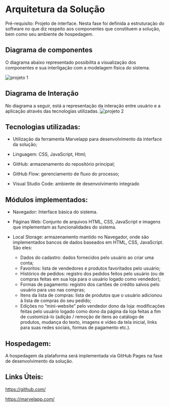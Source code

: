 # Arquitetura da Solução


Pré-requisito: Projeto de interface. Nesta fase foi definida a estruturação do software no que diz respeito aos componentes que constituem a solução, bem como seu ambiente de hospedagem.

## Diagrama de componentes


O diagrama abaixo representado possibilita a visualização dos componentes e sua interligação com a modelagem física do sistema. 

![projeto 1](https://user-images.githubusercontent.com/90941226/135695197-3134e19d-8504-43f7-951a-8d42a7ca1402.jpg)

## Diagrama de Interação
No diagrama a seguir, está a representação da interação entre usuário e a aplicação através das tecnologias utilizadas.
![projeto 2](https://user-images.githubusercontent.com/90941226/135695590-1c727a66-b343-40be-a4f4-c0331e872c06.png)


## Tecnologias utilizadas:
- Utilização da ferramenta Marvelapp para desenvolvimento da interface da solução; 

 

- Linguagem: CSS, JavaScript, Html; 

 

- GitHub: armazenamento do repositório principal; 

 

- GitHub Flow: gerenciamento de fluxo do processo; 

 

- Visual Studio Code: ambiente de desenvolvimento integrado

## Módulos implementados:
- Navegador: Interface básica do sistema. 

 

- Páginas Web: Conjunto de arquivos HTML, CSS, JavaScript e imagens que implementam as funcionalidades do sistema. 

 

- Local Storage: armazenamento mantido no Navegador, onde são implementados bancos de dados baseados em HTML, CSS, JavaScript. São eles: 
  - Dados do cadastro: dados fornecidos pelo usuário ao criar uma conta; 
  - Favoritos: lista de vendedores e produtos favoritados pelo usuário; 
  - Histórico de pedidos: registro dos pedidos feitos pelo usuário (ou de compras feitas em sua loja para o usuário logado como vendedor); 
  - Formas de pagamento: registro dos cartões de crédito salvos pelo usuário para uso nas compras; 
  - Itens da lista de compras: lista de produtos que o usuário adicionou à lista de compras do seu pedido; 
  - Edições no “mini-website” pelo vendedor dono da loja: modificações feitas pelo usuário logado como dono da página da loja feitas a fim de customizá-lo (adição / remoção de   itens ao catálogo de produtos, mudança do texto, imagens e vídeo da tela inicial, links para suas redes sociais, formas de pagamento etc.). 

## Hospedagem:
A hospedagem da plataforma será implementada via GitHub Pages na fase de desenvolvimento da solução. 

## Links Úteis: 
https://github.com/ 

https://marvelapp.com/

